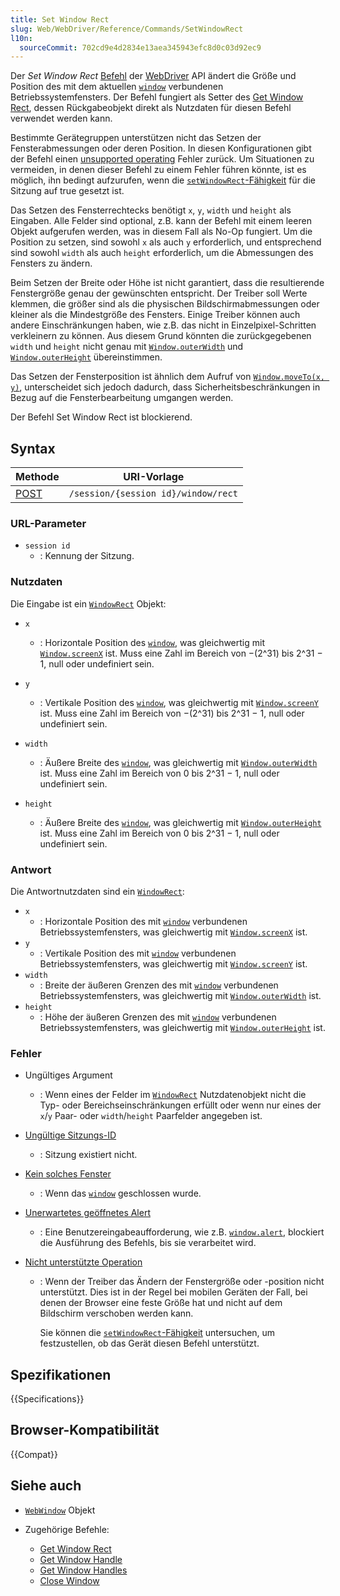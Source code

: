 ```yaml
---
title: Set Window Rect
slug: Web/WebDriver/Reference/Commands/SetWindowRect
l10n:
  sourceCommit: 702cd9e4d2834e13aea345943efc8d0c03d92ec9
---
```


Der _Set Window Rect_ [Befehl](/de/docs/Web/WebDriver/Reference/Commands) der [WebDriver](/de/docs/Web/WebDriver) API ändert die Größe und Position des mit dem aktuellen [`window`](/de/docs/Web/API/Window) verbundenen Betriebssystemfensters. Der Befehl fungiert als Setter des [Get Window Rect](/de/docs/Web/WebDriver/Reference/Commands/GetWindowRect), dessen Rückgabeobjekt direkt als Nutzdaten für diesen Befehl verwendet werden kann.

Bestimmte Gerätegruppen unterstützen nicht das Setzen der Fensterabmessungen oder deren Position. In diesen Konfigurationen gibt der Befehl einen [unsupported operating](/de/docs/Web/WebDriver/Errors/UnsupportedOperation) Fehler zurück. Um Situationen zu vermeiden, in denen dieser Befehl zu einem Fehler führen könnte, ist es möglich, ihn bedingt aufzurufen, wenn die [`setWindowRect`-Fähigkeit](/de/docs/Web/WebDriver/Capabilities/setWindowRect) für die Sitzung auf true gesetzt ist.

Das Setzen des Fensterrechtecks benötigt `x`, `y`, `width` und `height` als Eingaben. Alle Felder sind optional, z.B. kann der Befehl mit einem leeren Objekt aufgerufen werden, was in diesem Fall als No-Op fungiert. Um die Position zu setzen, sind sowohl `x` als auch `y` erforderlich, und entsprechend sind sowohl `width` als auch `height` erforderlich, um die Abmessungen des Fensters zu ändern.

Beim Setzen der Breite oder Höhe ist nicht garantiert, dass die resultierende Fenstergröße genau der gewünschten entspricht. Der Treiber soll Werte klemmen, die größer sind als die physischen Bildschirmabmessungen oder kleiner als die Mindestgröße des Fensters. Einige Treiber können auch andere Einschränkungen haben, wie z.B. das nicht in Einzelpixel-Schritten verkleinern zu können. Aus diesem Grund könnten die zurückgegebenen `width` und `height` nicht genau mit [`Window.outerWidth`](/de/docs/Web/API/Window/outerWidth) und [`Window.outerHeight`](/de/docs/Web/API/Window/outerHeight) übereinstimmen.

Das Setzen der Fensterposition ist ähnlich dem Aufruf von [`Window.moveTo(x, y)`](/de/docs/Web/API/Window/moveTo), unterscheidet sich jedoch dadurch, dass Sicherheitsbeschränkungen in Bezug auf die Fensterbearbeitung umgangen werden.

Der Befehl Set Window Rect ist blockierend.

## Syntax

| Methode                                          | URI-Vorlage                         |
| ------------------------------------------------ | ----------------------------------- |
| [POST](/de/docs/Web/HTTP/Reference/Methods/POST) | `/session/{session id}/window/rect` |

### URL-Parameter

- `session id`
  - : Kennung der Sitzung.

### Nutzdaten

Die Eingabe ist ein [`WindowRect`](/de/docs/Web/WebDriver/WindowRect) Objekt:

- `x`

  - : Horizontale Position des [`window`](/de/docs/Web/API/Window), was gleichwertig mit [`Window.screenX`](/de/docs/Web/API/Window/screenX) ist. Muss eine Zahl im Bereich von −(2^31) bis 2^31 − 1, null oder undefiniert sein.

- `y`
  - : Vertikale Position des [`window`](/de/docs/Web/API/Window), was gleichwertig mit [`Window.screenY`](/de/docs/Web/API/Window/screenY) ist. Muss eine Zahl im Bereich von −(2^31) bis 2^31 − 1, null oder undefiniert sein.
- `width`
  - : Äußere Breite des [`window`](/de/docs/Web/API/Window), was gleichwertig mit [`Window.outerWidth`](/de/docs/Web/API/Window/outerWidth) ist. Muss eine Zahl im Bereich von 0 bis 2^31 − 1, null oder undefiniert sein.
- `height`
  - : Äußere Breite des [`window`](/de/docs/Web/API/Window), was gleichwertig mit [`Window.outerHeight`](/de/docs/Web/API/Window/outerHeight) ist. Muss eine Zahl im Bereich von 0 bis 2^31 − 1, null oder undefiniert sein.

### Antwort

Die Antwortnutzdaten sind ein [`WindowRect`](/de/docs/Web/WebDriver/WebWindow):

- `x`
  - : Horizontale Position des mit [`window`](/de/docs/Web/API/Window) verbundenen Betriebssystemfensters, was gleichwertig mit [`Window.screenX`](/de/docs/Web/API/Window/screenX) ist.
- `y`
  - : Vertikale Position des mit [`window`](/de/docs/Web/API/Window) verbundenen Betriebssystemfensters, was gleichwertig mit [`Window.screenY`](/de/docs/Web/API/Window/screenY) ist.
- `width`
  - : Breite der äußeren Grenzen des mit [`window`](/de/docs/Web/API/Window) verbundenen Betriebssystemfensters, was gleichwertig mit [`Window.outerWidth`](/de/docs/Web/API/Window/outerWidth) ist.
- `height`
  - : Höhe der äußeren Grenzen des mit [`window`](/de/docs/Web/API/Window) verbundenen Betriebssystemfensters, was gleichwertig mit [`Window.outerHeight`](/de/docs/Web/API/Window/outerHeight) ist.

### Fehler

- Ungültiges Argument
  - : Wenn eines der Felder im [`WindowRect`](/de/docs/Web/WebDriver/WindowRect) Nutzdatenobjekt nicht die Typ- oder Bereichseinschränkungen erfüllt oder wenn nur eines der `x`/`y` Paar- oder `width`/`height` Paarfelder angegeben ist.
- [Ungültige Sitzungs-ID](/de/docs/Web/WebDriver/Reference/Errors/InvalidSessionID)
  - : Sitzung existiert nicht.
- [Kein solches Fenster](/de/docs/Web/WebDriver/Errors/NoSuchWindow)
  - : Wenn das [`window`](/de/docs/Web/API/Window) geschlossen wurde.
- [Unerwartetes geöffnetes Alert](/de/docs/Web/WebDriver/Errors/UnexpectedAlertOpen)
  - : Eine Benutzereingabeaufforderung, wie z.B. [`window.alert`](/de/docs/Web/API/Window/alert), blockiert die Ausführung des Befehls, bis sie verarbeitet wird.
- [Nicht unterstützte Operation](/de/docs/Web/WebDriver/Errors/UnsupportedOperation)

  - : Wenn der Treiber das Ändern der Fenstergröße oder -position nicht unterstützt. Dies ist in der Regel bei mobilen Geräten der Fall, bei denen der Browser eine feste Größe hat und nicht auf dem Bildschirm verschoben werden kann.

    Sie können die [`setWindowRect`-Fähigkeit](/de/docs/Web/WebDriver/Capabilities/setWindowRect) untersuchen, um festzustellen, ob das Gerät diesen Befehl unterstützt.

## Spezifikationen

{{Specifications}}

## Browser-Kompatibilität

{{Compat}}

## Siehe auch

- [`WebWindow`](/de/docs/Web/WebDriver/WebWindow) Objekt
- Zugehörige Befehle:

  - [Get Window Rect](/de/docs/Web/WebDriver/Reference/Commands/GetWindowRect)
  - [Get Window Handle](/de/docs/Web/WebDriver/Commands/GetWindowHandle)
  - [Get Window Handles](/de/docs/Web/WebDriver/Reference/Commands/GetWindowHandles)
  - [Close Window](/de/docs/Web/WebDriver/Reference/Commands/CloseWindow)
